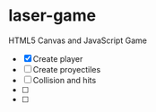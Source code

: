 # laser-game
HTML5 Canvas and JavaScript Game

- [X] Create player
- [ ] Create proyectiles
- [ ] Collision and hits
- [ ] 
- [ ] 